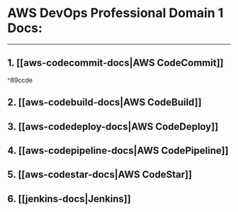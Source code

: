 # AWS DevOps Professional Domain 1 Docs:
---
## 1. [[aws-codecommit-docs|AWS CodeCommit]]
^89ccde

## 2. [[aws-codebuild-docs|AWS CodeBuild]]
## 3. [[aws-codedeploy-docs|AWS CodeDeploy]]
## 4. [[aws-codepipeline-docs|AWS CodePipeline]]
## 5. [[aws-codestar-docs|AWS CodeStar]]
## 6. [[jenkins-docs|Jenkins]]